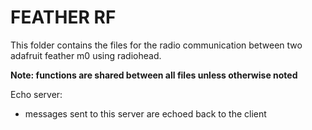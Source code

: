 # FEATHER RF

This folder contains the files for the radio communication between two adafruit feather m0 using radiohead.

**Note: functions are shared between all files unless otherwise noted**

Echo server:
- messages sent to this server are echoed back to the client

